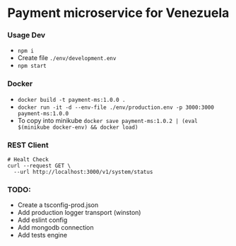 # Payment microservice for Venezuela

### Usage Dev

- `npm i`
- Create file `./env/development.env`
- `npm start`


### Docker

- `docker build -t payment-ms:1.0.0 .`
- `docker run -it -d --env-file ./env/production.env -p 3000:3000 payment-ms:1.0.0`
- To copy into minikube `docker save payment-ms:1.0.2 | (eval $(minikube docker-env) && docker load)`


### REST Client

```
# Healt Check
curl --request GET \
  --url http://localhost:3000/v1/system/status
```

### TODO:

- Create a tsconfig-prod.json
- Add production logger transport (winston)
- Add eslint config
- Add mongodb connection
- Add tests engine
